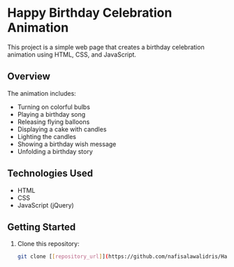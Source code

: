 # Happy Birthday Celebration Animation

This project is a simple web page that creates a birthday celebration animation using HTML, CSS, and JavaScript.

## Overview

The animation includes:
- Turning on colorful bulbs
- Playing a birthday song
- Releasing flying balloons
- Displaying a cake with candles
- Lighting the candles
- Showing a birthday wish message
- Unfolding a birthday story

## Technologies Used

- HTML
- CSS
- JavaScript (jQuery)

## Getting Started

1. Clone this repository:

   ```bash
   git clone [[repository_url]](https://github.com/nafisalawalidris/Happy-Birthday.git)https://github.com/nafisalawalidris/Happy-Birthday.git
